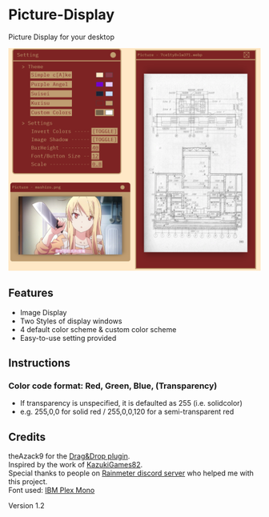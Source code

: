 # Picture-Display
Picture Display for your desktop

![image](https://github.com/EverMeme1138/Picture-Display/blob/main/image.png)

## Features
- Image Display
- Two Styles of display windows
- 4 default color scheme & custom color scheme
- Easy-to-use setting provided

## Instructions
### Color code format: Red, Green, Blue, (Transparency)
- If transparency is unspecified, it is defaulted as 255 (i.e. solidcolor)
- e.g. 255,0,0 for solid red / 255,0,0,120 for a semi-transparent red


## Credits
theAzack9 for the [Drag&Drop plugin](https://forum.rainmeter.net/viewtopic.php?t=23107).\
Inspired by the work of [KazukiGames82](https://github.com/KazukiGames82).\
Special thanks to people on [Rainmeter discord server](https://discord.gg/rainmeter) who helped me with this project.\
Font used: [IBM Plex Mono](https://fonts.google.com/specimen/IBM+Plex+Mono)

Version 1.2
